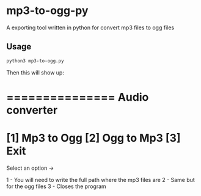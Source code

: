 # mp3-to-ogg-py
A exporting tool written in python for convert mp3 files to ogg files

## Usage
```bash
python3 mp3-to-ogg.py
```
Then this will show up:

===============
Audio converter
===============
[1] Mp3 to Ogg
[2] Ogg to Mp3
[3] Exit
===============
Select an option -> 


1 - You will need to write the full path where the mp3 files are
2 - Same but for the ogg files
3 - Closes the program

